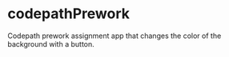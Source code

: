# codepathPrework
Codepath prework assignment app that changes the color of the background with a button.
